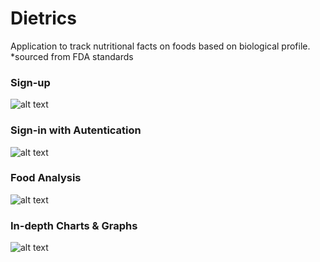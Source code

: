 # Dietrics
Application to track nutritional facts on foods based on biological profile. *sourced from FDA standards

### Sign-up  

![alt text](https://media.giphy.com/media/lprt9e94VTS2uGvWZc/giphy.gif)


### Sign-in with Autentication 

![alt text](https://media.giphy.com/media/TiIuFYdYGuu0tzrcPG/giphy.gif)

### Food Analysis 

![alt text](https://media.giphy.com/media/Qx5EsuxwzlE0RAnojD/giphy.gif)

### In-depth Charts & Graphs 

![alt text](https://media.giphy.com/media/MZjgLY2d9azxGE42J6/giphy.gif)
